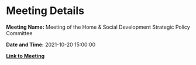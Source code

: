 # Meeting Details

**Meeting Name:** Meeting of the Home & Social Development Strategic Policy Committee

**Date and Time:** 2021-10-20 15:00:00

**[Link to Meeting](https://www.limerick.ie/council/whats-on/meeting-home-social-development-strategic-policy-committee-5)**
